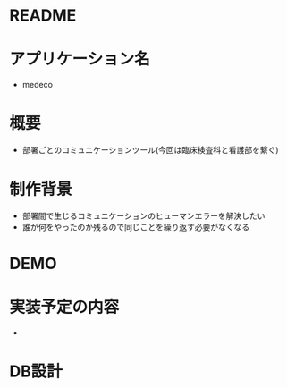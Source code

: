 # README

# アプリケーション名
- medeco

# 概要
- 部署ごとのコミュニケーションツール(今回は臨床検査科と看護部を繋ぐ)

# 制作背景
- 部署間で生じるコミュニケーションのヒューマンエラーを解決したい
- 誰が何をやったのか残るので同じことを繰り返す必要がなくなる

# DEMO

# 実装予定の内容
- 

# DB設計


